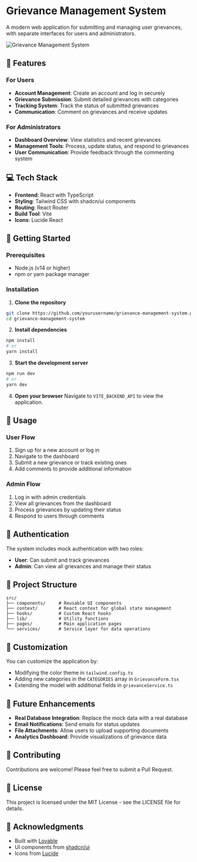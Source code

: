 
# Grievance Management System

A modern web application for submitting and managing user grievances, with separate interfaces for users and administrators.

![Grievance Management System](https://via.placeholder.com/800x400?text=Grievance+Management+System)

## 🌟 Features

### For Users
- **Account Management**: Create an account and log in securely
- **Grievance Submission**: Submit detailed grievances with categories
- **Tracking System**: Track the status of submitted grievances
- **Communication**: Comment on grievances and receive updates

### For Administrators
- **Dashboard Overview**: View statistics and recent grievances
- **Management Tools**: Process, update status, and respond to grievances
- **User Communication**: Provide feedback through the commenting system

## 💻 Tech Stack

- **Frontend**: React with TypeScript
- **Styling**: Tailwind CSS with shadcn/ui components
- **Routing**: React Router
- **Build Tool**: Vite
- **Icons**: Lucide React

## 🚀 Getting Started

### Prerequisites
- Node.js (v14 or higher)
- npm or yarn package manager

### Installation

1. **Clone the repository**
```bash
git clone https://github.com/yourusername/grievance-management-system.git
cd grievance-management-system
```

2. **Install dependencies**
```bash
npm install
# or
yarn install
```

3. **Start the development server**
```bash
npm run dev
# or
yarn dev
```

4. **Open your browser**
Navigate to `VITE_BACKEND_API` to view the application.

## 📱 Usage

### User Flow
1. Sign up for a new account or log in
2. Navigate to the dashboard
3. Submit a new grievance or track existing ones
4. Add comments to provide additional information

### Admin Flow
1. Log in with admin credentials
2. View all grievances from the dashboard
3. Process grievances by updating their status
4. Respond to users through comments

## 🔐 Authentication

The system includes mock authentication with two roles:
- **User**: Can submit and track grievances
- **Admin**: Can view all grievances and manage their status

## 📝 Project Structure

```
src/
├── components/     # Reusable UI components
├── context/        # React context for global state management
├── hooks/          # Custom React hooks
├── lib/            # Utility functions
├── pages/          # Main application pages
└── services/       # Service layer for data operations
```

## 🔧 Customization

You can customize the application by:
- Modifying the color theme in `tailwind.config.ts`
- Adding new categories in the `CATEGORIES` array in `GrievanceForm.tsx`
- Extending the model with additional fields in `grievanceService.ts`

## 🔄 Future Enhancements

- **Real Database Integration**: Replace the mock data with a real database
- **Email Notifications**: Send emails for status updates
- **File Attachments**: Allow users to upload supporting documents
- **Analytics Dashboard**: Provide visualizations of grievance data

## 👥 Contributing

Contributions are welcome! Please feel free to submit a Pull Request.

## 📄 License

This project is licensed under the MIT License - see the LICENSE file for details.

## 🙏 Acknowledgments

- Built with [Lovable](https://lovable.dev)
- UI components from [shadcn/ui](https://ui.shadcn.com)
- Icons from [Lucide](https://lucide.dev)
